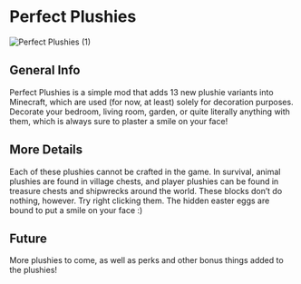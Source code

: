# Perfect Plushies

![Perfect Plushies (1)](https://github.com/SirJain0/PerfectPlushies/assets/94301223/655f07fe-325d-4eb3-85d0-6498be81ce13)

## General Info

Perfect Plushies is a simple mod that adds 13 new plushie variants into Minecraft, which are used (for now, at least)
solely for decoration purposes. Decorate your bedroom, living room, garden, or quite literally anything with them, which
is always sure to plaster a smile on your face!

## More Details

Each of these plushies cannot be crafted in the game. In survival, animal plushies are found in village chests, and
player plushies can be found in treasure chests and shipwrecks around the world. These blocks don’t do nothing, however.
Try right clicking them. The hidden easter eggs are bound to put a smile on your face :)

## Future

More plushies to come, as well as perks and other bonus things added to the plushies!